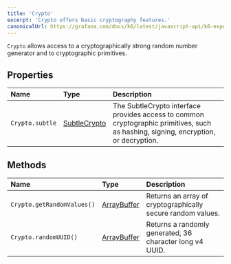 ```yaml
---
title: 'Crypto'
excerpt: 'Crypto offers basic cryptography features.'
canonicalUrl: https://grafana.com/docs/k6/latest/javascript-api/k6-experimental/webcrypto/crypto/
---
```


`Crypto` allows access to a cryptographically strong random number generator and to cryptographic primitives.

## Properties

| Name            | Type                                                                   | Description                                                                                                                         |
| :-------------- | :--------------------------------------------------------------------- | :---------------------------------------------------------------------------------------------------------------------------------- |
| `Crypto.subtle` | [SubtleCrypto](/javascript-api/k6-experimental/webcrypto/subtlecrypto) | The SubtleCrypto interface provides access to common cryptographic primitives, such as hashing, signing, encryption, or decryption. |

## Methods

| Name | Type | Description |
| :--- | :--- | :---------- |
| `Crypto.getRandomValues()` | [ArrayBuffer](https://developer.mozilla.org/en-US/docs/Web/JavaScript/Reference/Global_Objects/ArrayBuffer) | Returns an array of cryptographically secure random values. |
| `Crypto.randomUUID()` | [ArrayBuffer]() | Returns a randomly generated, 36 character long v4 UUID. |